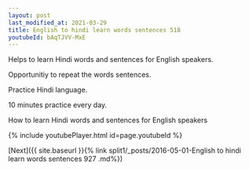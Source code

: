 ```yaml
---
layout: post
last_modified_at: 2021-03-29
title: English to hindi learn words sentences 518 
youtubeId: bAqTJVV-MxE
---
```

 
 
Helps to learn Hindi words and sentences for English speakers.

Opportunitiy to repeat the words sentences. 

Practice Hindi language. 
 
10 minutes practice every day. 
 
How to learn Hindi words and sentences for English speakers 
 
{% include youtubePlayer.html id=page.youtubeId %}
 
 
[Next]({{ site.baseurl }}{% link  split1/_posts/2016-05-01-English to hindi learn words sentences 927 .md%})
 
